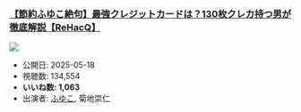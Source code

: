 ### [【節約ふゆこ絶句】最強クレジットカードは？130枚クレカ持つ男が徹底解説【ReHacQ】](https://www.youtube.com/watch?v=pwdhvW7qUEY)
[![](https://img.youtube.com/vi/pwdhvW7qUEY/sddefault.jpg)](https://www.youtube.com/watch?v=pwdhvW7qUEY)
-   公開日: 2025-05-18
-   視聴数: 134,554
-   **いいね数: 1,063**
-   出演者: [ふゆこ](/rehacq_fan/people/ふゆこ "wikilink"), 菊地崇仁
